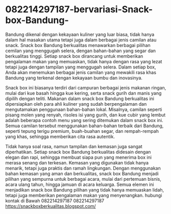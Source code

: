 # 082214297187-bervariasi-Snack-box-Bandung-
Bandung dikenal dengan kekayaan kuliner yang luar biasa, tidak hanya dalam hal masakan utama tetapi juga dalam berbagai jenis camilan atau snack. Snack box Bandung berkualitas menawarkan berbagai pilihan cemilan yang menggugah selera, dengan bahan-bahan yang segar dan berkualitas tinggi. Setiap snack box dirancang untuk memberikan pengalaman makan yang memuaskan, tidak hanya dengan rasa yang lezat tetapi juga dengan tampilan yang menggugah selera. Dalam setiap box, Anda akan menemukan berbagai jenis camilan yang mewakili rasa khas Bandung yang terkenal dengan kekayaan bumbu dan inovasinya.

Snack box ini biasanya terdiri dari campuran berbagai jenis makanan ringan, mulai dari kue basah hingga kue kering, serta snack gurih dan manis yang dipilih dengan teliti. Makanan dalam snack box Bandung berkualitas ini dipersiapkan oleh para ahli kuliner yang sudah berpengalaman dan mengutamakan penggunaan bahan-bahan lokal. Misalnya, camilan seperti pisang molen yang renyah, risoles isi yang gurih, dan kue cubir yang lembut adalah beberapa contoh menu yang sering ditemukan dalam snack box ini. Semua camilan tersebut menggunakan bahan-bahan terbaik dari Bandung, seperti tepung terigu premium, buah-buahan segar, dan rempah-rempah yang khas, sehingga memberikan cita rasa autentik.

Tidak hanya soal rasa, namun tampilan dan kemasan juga sangat diperhatikan. Setiap snack box Bandung berkualitas didesain dengan elegan dan rapi, sehingga membuat siapa pun yang menerima box ini merasa senang dan terkesan. Kemasan yang digunakan tidak hanya menarik, tetapi juga praktis dan ramah lingkungan. Dengan menggunakan bahan kemasan yang aman dan berkualitas, snack box Bandung menjadi pilihan yang sempurna untuk berbagai acara, mulai dari pertemuan bisnis, acara ulang tahun, hingga jamuan di acara keluarga. Semua elemen ini menjadikan snack box Bandung pilihan yang tidak hanya memuaskan lidah, tetapi juga memberikan pengalaman makan yang menyenangkan.
hubungi kontak di Bawah
082214297187
082214297187
https://snackboxberkualitas.blogspot.com/
